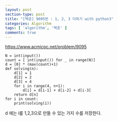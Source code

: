 ```yaml
---
layout: post
section-type: post
title: "[백준] 9095번 : 1, 2, 3 더하기 with python3"
categories: Algorithm
tags: [ 'algorithm', '백준' ]
comments: true
---
```


https://www.acmicpc.net/problem/9095

```python3
N = int(input())
count = [ int(input()) for _ in range(N)]
d = [0] * (max(count)+1)
def solving(n):
    d[1] = 1
    d[2] = 2
    d[3] = 4
    for i in range(4, n+1):
        d[i] = d[i-1] + d[i-2] + d[i-3]
    return d[n]
for i in count:
    print(solving(i))

```
d 에는 i를 1,2,3으로 만들 수 있는 가지 수를 저장한다.
